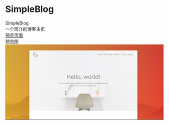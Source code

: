 # SimpleBlog
SimpleBlog
<br>
<a>一个简介的博客主页</a>
<br>
<a href="https://paddypan520.github.io/SimpleBlog/" target="_blank">预览页面</a>
<br>
<a>预览图</a>
<img src="https://github.com/PaddyPan520/SimpleBlog/raw/main/img/N5_resume.png"></img>
